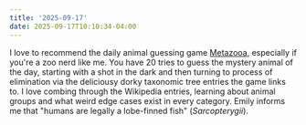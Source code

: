```yaml
---
title: '2025-09-17'
date: 2025-09-17T10:10:34-04:00
---
```

I love to recommend the daily animal guessing game [Metazooa](https://metazooa.com/), especially if you're a zoo nerd like me. You have 20 tries to guess the mystery animal of the day, starting with a shot in the dark and then turning to process of elimination via the deliciousy dorky taxonomic tree entries the game links to. I love combing through the Wikipedia entries, learning about animal groups and what weird edge cases exist in every category. Emily informs me that "humans are legally a lobe-finned fish" (*Sarcopterygii*).